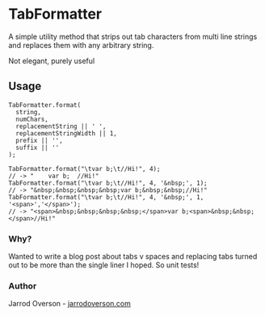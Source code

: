 TabFormatter
============================

A simple utility method that strips
out tab characters from multi line strings
and replaces them with any arbitrary string.

Not elegant, purely useful

## Usage
```
TabFormatter.format(
  string,
  numChars,
  replacementString || ' ',
  replacementStringWidth || 1,
  prefix || '',
  suffix || ''
);
```

```
TabFormatter.format("\tvar b;\t//Hi!", 4);
// -> "    var b;  //Hi!"
TabFormatter.format("\tvar b;\t//Hi!", 4, '&nbsp;', 1);
// -> "&nbsp;&nbsp;&nbsp;&nbsp;var b;&nbsp;&nbsp;//Hi!"
TabFormatter.format("\tvar b;\t//Hi!", 4, '&nbsp;', 1, '<span>','</span>');
// -> "<span>&nbsp;&nbsp;&nbsp;&nbsp;</span>var b;<span>&nbsp;&nbsp;</span>//Hi!"
```

### Why?

Wanted to write a blog post about tabs v spaces
and replacing tabs turned out to be more than the
single liner I hoped. So unit tests!

### Author

Jarrod Overson - [jarrodoverson.com](http://jarrodoverson.com)

